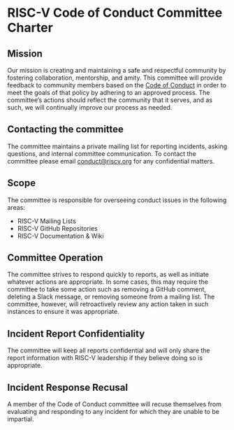 # RISC-V Code of Conduct Committee Charter

## Mission
Our mission is creating and maintaining a safe and respectful community by fostering collaboration, mentorship, and amity. This committee will provide feedback to community members based on the [Code of Conduct](https://riscv.org/community/community-code-of-conduct/) in order to meet the goals of that policy by adhering to an approved process. The committee’s actions should reflect the community that it serves, and as such, we will continually improve our process as needed.

## Contacting the committee
The committee maintains a private mailing list for reporting incidents, asking questions, and internal committee communication. To contact the committee please email conduct@riscv.org for any confidential matters.

## Scope
The committee is responsible for overseeing conduct issues in the following areas:
- RISC-V Mailing Lists
- RISC-V GitHub Repositories
- RISC-V Documentation & Wiki

## Committee Operation
The committee strives to respond quickly to reports, as well as initiate whatever actions are appropriate. In some cases, this may require the committee to take some action such as removing a GitHub comment, deleting a Slack message, or removing someone from a mailing list. The committee, however, will retroactively review any action taken in such instances to ensure it was appropriate.

## Incident Report Confidentiality
The committee will keep all reports confidential and will only share the report information with RISC-V leadership if they believe doing so is
appropriate.

## Incident Response Recusal
A member of the Code of Conduct committee will recuse themselves from evaluating and responding to any incident for which they are unable to be impartial.
